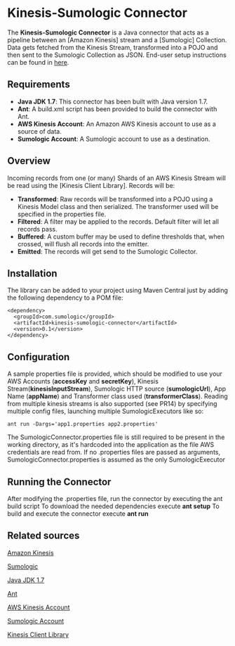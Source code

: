 # Kinesis-Sumologic Connector

The **Kinesis-Sumologic Connector** is a Java connector that acts as a pipeline between an [Amazon Kinesis] stream and a [Sumologic] Collection. Data gets fetched from the Kinesis Stream, transformed into a POJO and then sent to the Sumologic Collection as JSON. End-user setup instructions can be found in [here](https://support.sumologic.com/hc/en-us/articles/209667668-Sumo-Logic-App-for-Amazon-VPC-Flow-Logs-using-Kinesis).

## Requirements

 + **Java JDK 1.7**: This connector has been built with Java version 1.7.
 + **Ant**: A build.xml script has been provided to build the connector with Ant.
 + **AWS Kinesis Account**: An Amazon AWS Kinesis account to use as a source of data.
 + **Sumologic Account**: A Sumologic account to use as a destination.

## Overview

Incoming records from one (or many) Shards of an AWS Kinesis Stream will be read using the [Kinesis Client Library]. Records will be:

 + **Transformed**: Raw records will be transformed into a POJO using a Kinesis Model class and then serialized. The transformer used will be specified in the properties file.
 + **Filtered**: A filter may be applied to the records. Default filter will let all records pass.
 + **Buffered**: A custom buffer may be used to define thresholds that, when crossed, will flush all records into the emitter.
 + **Emitted**: The records will get send to the Sumologic Collector.

## Installation

The library can be added to your project using Maven Central just by adding the following dependency to a POM file:

```
<dependency>
  <groupId>com.sumologic</groupId>
  <artifactId>kinesis-sumologic-connector</artifactId>
  <version>0.1</version>
</dependency>
```

## Configuration

A sample properties file is provided, which should be modified to use your AWS Accounts (**accessKey** and **secretKey**), Kinesis Stream(**kinesisInputStream**), Sumologic HTTP source (**sumologicUrl**), App Name (**appName**) and Transformer class used (**transformerClass**). Reading from multiple kinesis streams is also supported (see PR14) by specifying multiple config files, launching multiple SumologicExecutors like so:
```
ant run -Dargs='app1.properties app2.properties'
```
The SumologicConnector.properties file is still required to be present in the working directory, as it's hardcoded into the application as the file AWS credentials are read from. If no .properties files are passed as arguments, SumologicConnector.properties is assumed as the only SumologicExecutor

## Running the Connector

After modifying the .properties file, run the connector by executing the ant build script 
To download the needed dependencies execute **ant setup**
To build and execute the connector execute **ant run**


## Related sources

[Amazon Kinesis](http://aws.amazon.com/kinesis/)

[Sumologic](https://www.sumologic.com/)

[Java JDK 1.7](http://www.oracle.com/technetwork/java/javase/overview/index.html)

[Ant](http://ant.apache.org/)

[AWS Kinesis Account](http://aws.amazon.com/account/)

[Sumologic Account](https://www.sumologic.com/pricing/)

[Kinesis Client Library](https://github.com/awslabs/amazon-kinesis-client/)
